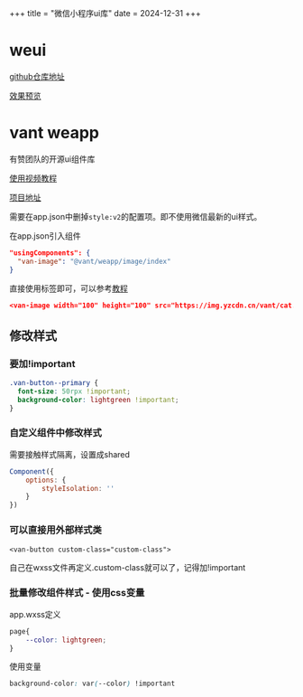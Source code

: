 +++
title = "微信小程序ui库"
date = 2024-12-31
+++

# weui

[github仓库地址](https://github.com/Tencent/weui/blob/master/README_cn.md)

[效果预览](https://github.com/Tencent/weui/wiki)

# vant weapp

有赞团队的开源ui组件库

[使用视频教程](https://www.bilibili.com/video/BV1LF4m1E7kB?t=652.9&p=78)

[项目地址](https://vant-ui.github.io/vant-weapp/#/home)

需要在app.json中删掉`style:v2`的配置项。即不使用微信最新的ui样式。

在app.json引入组件

```json
"usingComponents": {
  "van-image": "@vant/weapp/image/index"
}
```

直接使用标签即可，可以参考[教程](https://vant-ui.github.io/vant-weapp/#/image)

```json
<van-image width="100" height="100" src="https://img.yzcdn.cn/vant/cat.jpeg" />
```

## 修改样式

### 要加!important

```css
.van-button--primary {
  font-size: 50rpx !important;
  background-color: lightgreen !important;
}
```

### 自定义组件中修改样式

需要接触样式隔离，设置成shared

```js
Component({
	options: {
		styleIsolation: ''
	}
})
```

### 可以直接用外部样式类

```wxml
<van-button custom-class="custom-class">
```

自己在wxss文件再定义.custom-class就可以了，记得加!important

### 批量修改组件样式 - 使用css变量

app.wxss定义

```css
page{
	--color: lightgreen;
}
```

使用变量

```css
background-color: var(--color) !important
```
